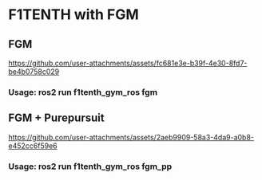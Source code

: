 # F1TENTH with FGM  
## FGM
https://github.com/user-attachments/assets/fc681e3e-b39f-4e30-8fd7-be4b0758c029
### Usage: ros2 run f1tenth_gym_ros fgm
## FGM + Purepursuit
https://github.com/user-attachments/assets/2aeb9909-58a3-4da9-a0b8-e452cc6f59e6
### Usage: ros2 run f1tenth_gym_ros fgm_pp
